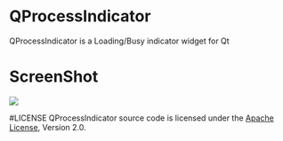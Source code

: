 # QProcessIndicator
QProcessIndicator is a Loading/Busy indicator widget for Qt

# ScreenShot
![](https://github.com/raythorn/QProcessIndicator/blob/master/screenshot.gif)

#LICENSE
QProcessIndicator source code is licensed under the [Apache License](http://www.apache.org/licenses/LICENSE-2.0.html), Version 2.0.
